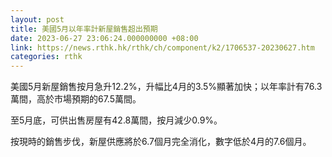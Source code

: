 ```yaml
---
layout: post
title: 美國5月以年率計新屋銷售超出預期
date: 2023-06-27 23:06:24.000000000 +08:00
link: https://news.rthk.hk/rthk/ch/component/k2/1706537-20230627.htm
categories: rthk
---
```


美國5月新屋銷售按月急升12.2%，升幅比4月的3.5%顯著加快；以年率計有76.3萬間，高於市場預期的67.5萬間。

至5月底，可供出售房屋有42.8萬間，按月減少0.9%。

按現時的銷售步伐，新屋供應將於6.7個月完全消化，數字低於4月的7.6個月。

